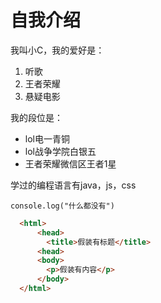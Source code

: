 # 自我介绍

我叫小C，我的爱好是：
1. 听歌
2. 王者荣耀
3. 悬疑电影

我的段位是：
* lol电一青铜
* lol战争学院白银五
* 王者荣耀微信区王者1星

学过的编程语言有java，js，css

`console.log("什么都没有")`

```html
  <html>
      <head>
        <title>假装有标题</title>
      <head>
      <body>
        <p>假装有内容</p>
      </body>
  </html>
```
